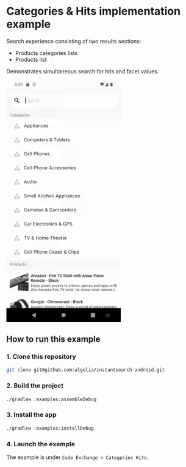 # Categories & Hits implementation example

Search experience consisting of two results sections:
- Products categories lists
- Products list

Demonstrates simultaneous search for hits and facet values.

<img src="/docs/codex/categories_hits.gif" width="300"/>

## How to run this example

### 1. Clone this repository

```sh
git clone git@github.com:algolia/instantsearch-android.git
```

### 2. Build the project

```sh
./gradlew :examples:assembleDebug
```

### 3. Install the app

```sh
./gradlew :examples:installDebug
```

### 4. Launch the example

The example is under `Code Exchange > Categpries Hits`.
